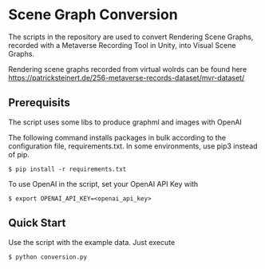 # Scene Graph Conversion

The scripts in the repository are used to convert Rendering Scene Graphs, recorded with a Metaverse Recording Tool in Unity, into Visual Scene Graphs.

Rendering scene graphs recorded from virtual wolrds can be found here https://patricksteinert.de/256-metaverse-records-dataset/mvr-dataset/

## Prerequisits

The script uses some libs to produce graphml and images with OpenAI

The following command installs packages in bulk according to the configuration file, requirements.txt. In some environments, use pip3 instead of pip.

```
$ pip install -r requirements.txt
```

To use OpenAI in the script, set your OpenAI API Key with

```
$ export OPENAI_API_KEY=<openai_api_key>
```


## Quick Start

Use the script with the example data. Just execute 

```
$ python conversion.py
```